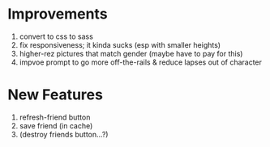 # Improvements

1. convert to css to sass
2. fix responsiveness; it kinda sucks (esp with smaller heights)
3. higher-rez pictures that match gender (maybe have to pay for this)
4. impvoe prompt to go more off-the-rails & reduce lapses out of character

# New Features

1. refresh-friend button
2. save friend (in cache)
3. (destroy friends button...?)

